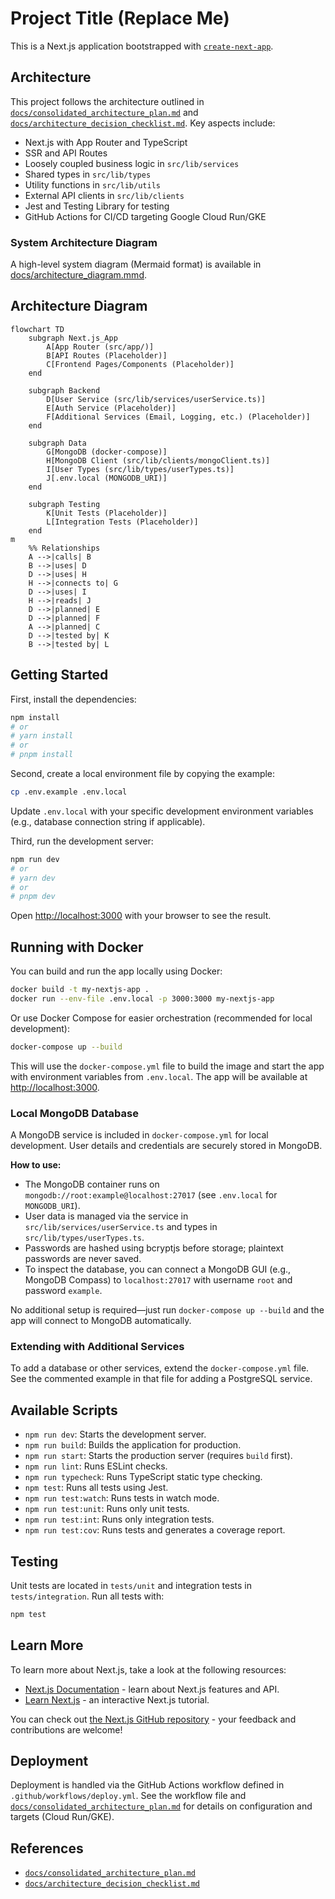 # Project Title (Replace Me)

This is a Next.js application bootstrapped with [`create-next-app`](https://github.com/vercel/next.js/tree/canary/packages/create-next-app).

## Architecture

This project follows the architecture outlined in [`docs/consolidated_architecture_plan.md`](docs/consolidated_architecture_plan.md) and [`docs/architecture_decision_checklist.md`](docs/architecture_decision_checklist.md). Key aspects include:

* Next.js with App Router and TypeScript
* SSR and API Routes
* Loosely coupled business logic in `src/lib/services`
* Shared types in `src/lib/types`
* Utility functions in `src/lib/utils`
* External API clients in `src/lib/clients`
* Jest and Testing Library for testing
* GitHub Actions for CI/CD targeting Google Cloud Run/GKE

### System Architecture Diagram

A high-level system diagram (Mermaid format) is available in [docs/architecture_diagram.mmd](docs/architecture_diagram.mmd).

## Architecture Diagram

```mermaid
flowchart TD
    subgraph Next.js_App
        A[App Router (src/app/)]
        B[API Routes (Placeholder)]
        C[Frontend Pages/Components (Placeholder)]
    end

    subgraph Backend
        D[User Service (src/lib/services/userService.ts)]
        E[Auth Service (Placeholder)]
        F[Additional Services (Email, Logging, etc.) (Placeholder)]
    end

    subgraph Data
        G[MongoDB (docker-compose)]
        H[MongoDB Client (src/lib/clients/mongoClient.ts)]
        I[User Types (src/lib/types/userTypes.ts)]
        J[.env.local (MONGODB_URI)]
    end

    subgraph Testing
        K[Unit Tests (Placeholder)]
        L[Integration Tests (Placeholder)]
    end
m 
    %% Relationships
    A -->|calls| B
    B -->|uses| D
    D -->|uses| H
    H -->|connects to| G
    D -->|uses| I
    H -->|reads| J
    D -->|planned| E
    D -->|planned| F
    A -->|planned| C
    D -->|tested by| K
    B -->|tested by| L
```

## Getting Started

First, install the dependencies:

```bash
npm install
# or
# yarn install
# or
# pnpm install
```

Second, create a local environment file by copying the example:

```bash
cp .env.example .env.local
```

Update `.env.local` with your specific development environment variables (e.g., database connection string if applicable).

Third, run the development server:

```bash
npm run dev
# or
# yarn dev
# or
# pnpm dev
```

Open [http://localhost:3000](http://localhost:3000) with your browser to see the result.

## Running with Docker

You can build and run the app locally using Docker:

```bash
docker build -t my-nextjs-app .
docker run --env-file .env.local -p 3000:3000 my-nextjs-app
```

Or use Docker Compose for easier orchestration (recommended for local development):

```bash
docker-compose up --build
```

This will use the `docker-compose.yml` file to build the image and start the app with environment variables from `.env.local`. The app will be available at [http://localhost:3000](http://localhost:3000).

### Local MongoDB Database

A MongoDB service is included in `docker-compose.yml` for local development. User details and credentials are securely stored in MongoDB.

**How to use:**
- The MongoDB container runs on `mongodb://root:example@localhost:27017` (see `.env.local` for `MONGODB_URI`).
- User data is managed via the service in `src/lib/services/userService.ts` and types in `src/lib/types/userTypes.ts`.
- Passwords are hashed using bcryptjs before storage; plaintext passwords are never saved.
- To inspect the database, you can connect a MongoDB GUI (e.g., MongoDB Compass) to `localhost:27017` with username `root` and password `example`.

No additional setup is required—just run `docker-compose up --build` and the app will connect to MongoDB automatically.

### Extending with Additional Services

To add a database or other services, extend the `docker-compose.yml` file. See the commented example in that file for adding a PostgreSQL service.

## Available Scripts

* `npm run dev`: Starts the development server.
* `npm run build`: Builds the application for production.
* `npm run start`: Starts the production server (requires `build` first).
* `npm run lint`: Runs ESLint checks.
* `npm run typecheck`: Runs TypeScript static type checking.
* `npm test`: Runs all tests using Jest.
* `npm run test:watch`: Runs tests in watch mode.
* `npm run test:unit`: Runs only unit tests.
* `npm run test:int`: Runs only integration tests.
* `npm run test:cov`: Runs tests and generates a coverage report.

## Testing

Unit tests are located in `tests/unit` and integration tests in `tests/integration`. Run all tests with:

```bash
npm test
```

## Learn More

To learn more about Next.js, take a look at the following resources:

* [Next.js Documentation](https://nextjs.org/docs) - learn about Next.js features and API.
* [Learn Next.js](https://nextjs.org/learn) - an interactive Next.js tutorial.

You can check out [the Next.js GitHub repository](https://github.com/vercel/next.js/) - your feedback and contributions are welcome!

## Deployment

Deployment is handled via the GitHub Actions workflow defined in `.github/workflows/deploy.yml`. See the workflow file and [`docs/consolidated_architecture_plan.md`](docs/consolidated_architecture_plan.md) for details on configuration and targets (Cloud Run/GKE).

## References

* [`docs/consolidated_architecture_plan.md`](docs/consolidated_architecture_plan.md)
* [`docs/architecture_decision_checklist.md`](docs/architecture_decision_checklist.md)

